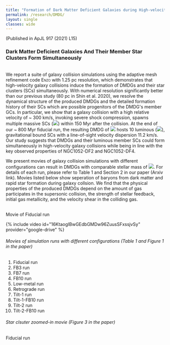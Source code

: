 ```yaml
---
title: "Formation of Dark Matter Deficient Galaxies during High-velocity Galaxy Collisions"
permalink: /research/DMDG/
layout: single
classes: wide
---
```

(Published in <a href="https://iopscience.iop.org/article/10.3847/2041-8213/ac16e0" style="text-decoration:none" target="_blank">ApJL 917 (2021) L15</a>)
<br/>
### Dark Matter Deficient Galaxies And Their Member Star Clusters Form Simultaneously
<br/>
We report a suite of galaxy collision simulations using the adaptive mesh refinement code <span style="font-variant:small-caps;">Enzo</span> with 1.25 pc resolution, which demonstrates that high-velocity galaxy collisions induce the formation of DMDGs and their star clusters (SCs) simultaneously. With numerical resolution significantly better than our previous study (80 pc in <a href="https://ui.adsabs.harvard.edu/abs/2020ApJ...899...25S/abstract" style="text-decoration:none" target="_blank">Shin et al. 2020</a>), we resolve the dynamical structure of the produced DMDGs and the detailed formation history of their SCs which are possible progenitors of the DMDG's member GCs. 
In particular, we show that a galaxy collision with a high relative velocity of ~ 300 km/s, invoking severe shock compression, spawns multiple massive SCs (<img src="https://render.githubusercontent.com/render/math?math=\gtrsim 10^{6}\,{\rm M}_{\odot}">) within 150 Myr after the collision. At the end of our ~ 800 Myr fiducial run, the resulting DMDG of <img src="https://render.githubusercontent.com/render/math?math=M_{\star} \simeq 3.5 \times 10^{8}\,{\rm M}_{\odot}"> hosts 10 luminous (<img src="https://render.githubusercontent.com/render/math?math=M_{V} \lesssim -8.5\,{\rm {mag}}">), gravitational bound SCs with a line-of-sight velocity dispersion 11.2 km/s. Our study suggests that DMDGs and their luminous member SCs could form simultaneously in high-velocity galaxy collisions while being in line with the key observed properties of NGC1052-DF2 and NGC1052-DF4.

We present movies of galaxy collision simulations with different configurations can result in DMDGs with comparable stellar mass of <img src="https://render.githubusercontent.com/render/math?math=M_{\star} \sim 10^{8}\,{\rm M}_{\odot}">. For details of each run, please refer to Table 1 and Section 2 in our paper (Arxiv link). Movies listed below show seperation of baryons from dark matter and rapid star formation during galaxy collsion. We find that the physical properties of the produced DMDGs depend on the amount of gas participates in the supersonic collision, the strength of stellar feedback, initial gas metallicity, and the velocity shear in the colliding gas.
<br/>
<br/>

Movie of Fiducial run

{% include video id="16KtaogIBwGEdbGMDw96ZuusSFxssjvSy" provider="google-drive" %}



###### Movies of simulation runs with different configurations (Table 1 and Figure 1 in the paper)

1. <a href="https://drive.google.com/file/d/16KtaogIBwGEdbGMDw96ZuusSFxssjvSy/view?usp=sharing" style="text-decoration:none" target="_blank">Fiducial run</a>
2. <a href="https://drive.google.com/file/d/1hkxAfTa_L6YNWUsWM7-0oOHUS3P5niBI/view?usp=sharing" style="text-decoration:none" target="_blank">FB3 run</a>
3. <a href="https://drive.google.com/file/d/1TvSt0LikV0sqEWm5k3o1pbqbW-bXrZPg/view?usp=sharing" style="text-decoration:none" target="_blank">FB7 run</a>
4. <a href="https://drive.google.com/file/d/1xM09Dt_RZBFPyA_-nwFHWvxdUkon_lMh/view?usp=sharing" style="text-decoration:none" target="_blank">FB10 run</a>
5. <a href="https://drive.google.com/file/d/1C07fmrH7HRrrUF08mGawjOKF-uqIg95a/view?usp=sharing" style="text-decoration:none" target="_blank">Low-metal run</a>
6. <a href="https://drive.google.com/file/d/1VpvzmQ5YLDImJW2f8bqUC3U0sPZj2BWs/view?usp=sharing" style="text-decoration:none" target="_blank">Retrograde run</a>
7. <a href="https://drive.google.com/file/d/1MspAHb7m-k21hLQerELb8ysUBJO16aHM/view?usp=sharing" style="text-decoration:none" target="_blank">Tilt-1 run</a>
8. <a href="https://drive.google.com/file/d/11xHKw1wBNBZPlrU4ImingBW3P2vHjcoM/view?usp=sharing" style="text-decoration:none" target="_blank">Tilt-1-FB10 run</a>
9. <a href="https://drive.google.com/file/d/1A3kPL-y9RZwpBkLy-B6tV2BreIPpUwps/view?usp=sharing" style="text-decoration:none" target="_blank">Tilt-2 run</a>
10. <a href="https://drive.google.com/file/d/1DoF_hZNUwqDJkJvoH3fwA4JJteIOu1Tz/view?usp=sharing" style="text-decoration:none" target="_blank">Tilt-2-FB10 run</a>


###### Star clsuter zoomed-in movie (Figure 3 in the paper)

<a href="https://drive.google.com/file/d/1S7kuJySv7QAfC6NdkYzgJvHECuigiesD/view?usp=sharing" style="text-decoration:none" target="_blank">Fiducial run</a>
